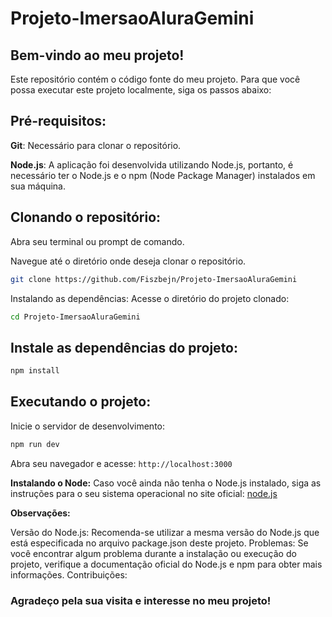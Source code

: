 # Projeto-ImersaoAluraGemini


## Bem-vindo ao meu projeto!

Este repositório contém o código fonte do meu projeto. Para que você possa executar este projeto localmente, siga os passos abaixo:

## Pré-requisitos:

**Git**: Necessário para clonar o repositório.

**Node.js**: A aplicação foi desenvolvida utilizando Node.js, portanto, é necessário ter o Node.js e o npm (Node Package Manager) instalados em sua máquina.

## Clonando o repositório:

Abra seu terminal ou prompt de comando.

Navegue até o diretório onde deseja clonar o repositório.  

```bash
git clone https://github.com/Fiszbejn/Projeto-ImersaoAluraGemini
```

Instalando as dependências:
Acesse o diretório do projeto clonado:


```bash
cd Projeto-ImersaoAluraGemini
```

## Instale as dependências do projeto:


```bash
npm install
```

## Executando o projeto:
Inicie o servidor de desenvolvimento:   

```bash
npm run dev
```

Abra seu navegador e acesse: `http://localhost:3000`

**Instalando o Node:**
Caso você ainda não tenha o Node.js instalado, siga as instruções para o seu sistema operacional no site oficial: [node.js](https://nodejs.org/pt)

**Observações:**

Versão do Node.js: Recomenda-se utilizar a mesma versão do Node.js que está especificada no arquivo package.json deste projeto.
Problemas: Se você encontrar algum problema durante a instalação ou execução do projeto, verifique a documentação oficial do Node.js e npm para obter mais informações.
Contribuições:

### Agradeço pela sua visita e interesse no meu projeto!
